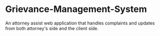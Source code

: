 # Grievance-Management-System
An attorney assist web application that handles complaints and updates from both attorney's side and the client side.
